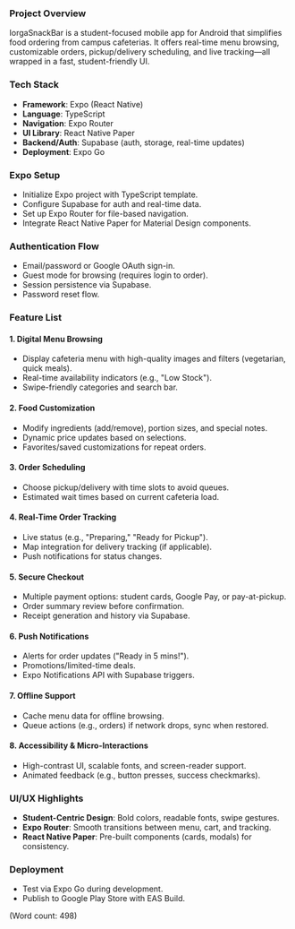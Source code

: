 ### **Project Overview**  
IorgaSnackBar is a student-focused mobile app for Android that simplifies food ordering from campus cafeterias. It offers real-time menu browsing, customizable orders, pickup/delivery scheduling, and live tracking—all wrapped in a fast, student-friendly UI.  

### **Tech Stack**  
- **Framework**: Expo (React Native)  
- **Language**: TypeScript  
- **Navigation**: Expo Router  
- **UI Library**: React Native Paper  
- **Backend/Auth**: Supabase (auth, storage, real-time updates)  
- **Deployment**: Expo Go  

### **Expo Setup**  
- Initialize Expo project with TypeScript template.  
- Configure Supabase for auth and real-time data.  
- Set up Expo Router for file-based navigation.  
- Integrate React Native Paper for Material Design components.  

### **Authentication Flow**  
- Email/password or Google OAuth sign-in.  
- Guest mode for browsing (requires login to order).  
- Session persistence via Supabase.  
- Password reset flow.  

### **Feature List**  

#### **1. Digital Menu Browsing**  
- Display cafeteria menu with high-quality images and filters (vegetarian, quick meals).  
- Real-time availability indicators (e.g., "Low Stock").  
- Swipe-friendly categories and search bar.  

#### **2. Food Customization**  
- Modify ingredients (add/remove), portion sizes, and special notes.  
- Dynamic price updates based on selections.  
- Favorites/saved customizations for repeat orders.  

#### **3. Order Scheduling**  
- Choose pickup/delivery with time slots to avoid queues.  
- Estimated wait times based on current cafeteria load.  

#### **4. Real-Time Order Tracking**  
- Live status (e.g., "Preparing," "Ready for Pickup").  
- Map integration for delivery tracking (if applicable).  
- Push notifications for status changes.  

#### **5. Secure Checkout**  
- Multiple payment options: student cards, Google Pay, or pay-at-pickup.  
- Order summary review before confirmation.  
- Receipt generation and history via Supabase.  

#### **6. Push Notifications**  
- Alerts for order updates ("Ready in 5 mins!").  
- Promotions/limited-time deals.  
- Expo Notifications API with Supabase triggers.  

#### **7. Offline Support**  
- Cache menu data for offline browsing.  
- Queue actions (e.g., orders) if network drops, sync when restored.  

#### **8. Accessibility & Micro-Interactions**  
- High-contrast UI, scalable fonts, and screen-reader support.  
- Animated feedback (e.g., button presses, success checkmarks).  

### **UI/UX Highlights**  
- **Student-Centric Design**: Bold colors, readable fonts, swipe gestures.  
- **Expo Router**: Smooth transitions between menu, cart, and tracking.  
- **React Native Paper**: Pre-built components (cards, modals) for consistency.  

### **Deployment**  
- Test via Expo Go during development.  
- Publish to Google Play Store with EAS Build.  

(Word count: 498)